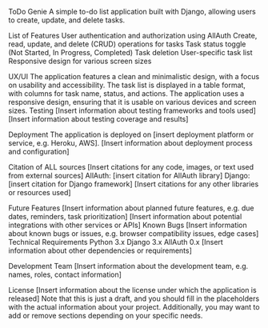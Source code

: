 ToDo Genie
A simple to-do list application built with Django, allowing users to create, update, and delete tasks.

List of Features
User authentication and authorization using AllAuth
Create, read, update, and delete (CRUD) operations for tasks
Task status toggle (Not Started, In Progress, Completed)
Task deletion
User-specific task list
Responsive design for various screen sizes

UX/UI
The application features a clean and minimalistic design, with a focus on usability and accessibility.
The task list is displayed in a table format, with columns for task name, status, and actions.
The application uses a responsive design, ensuring that it is usable on various devices and screen sizes.
Testing
[Insert information about testing frameworks and tools used]
[Insert information about testing coverage and results]

Deployment
The application is deployed on [insert deployment platform or service, e.g. Heroku, AWS].
[Insert information about deployment process and configuration]

Citation of ALL sources
[Insert citations for any code, images, or text used from external sources]
AllAuth: [insert citation for AllAuth library]
Django: [insert citation for Django framework]
[Insert citations for any other libraries or resources used]

Future Features
[Insert information about planned future features, e.g. due dates, reminders, task prioritization]
[Insert information about potential integrations with other services or APIs]
Known Bugs
[Insert information about known bugs or issues, e.g. browser compatibility issues, edge cases]
Technical Requirements
Python 3.x
Django 3.x
AllAuth 0.x
[Insert information about other dependencies or requirements]

Development Team
[Insert information about the development team, e.g. names, roles, contact information]

License
[Insert information about the license under which the application is released]
Note that this is just a draft, and you should fill in the placeholders with the actual information about your project. Additionally, you may want to add or remove sections depending on your specific needs.
